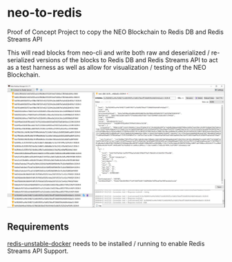 # neo-to-redis
Proof of Concept Project to copy the NEO Blockchain to Redis DB and Redis Streams API

This will read blocks from neo-cli and write both raw and deserialized / re-serialized versions of the blocks to Redis DB and Redis Streams API to act as a test harness as well as allow for visualization / testing of the NEO Blockchain.

<p align="center">
  <img src="NeoRedis.JPG" />
</p>

## Requirements
[redis-unstable-docker](https://github.com/gubanotorious/redis-unstable-docker) needs to be installed / running to enable Redis Streams API Support.
